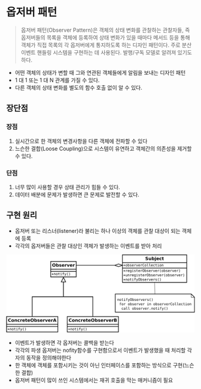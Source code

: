 # 옵저버 패턴

> 옵저버 패턴(Observer Pattern)은 객체의 상태 변화를 관찰하는 관찰자들, 즉 옵저버들의 목록을 객체에 등록하여 상태 변화가 있을 때마다 메서드 등을 통해 객체가 직접 목록의 각 옵저버에게 통지하도록 하는 디자인 패턴이다. 주로 분산 이벤트 핸들링 시스템을 구현하는 데 사용된다. 발행/구독 모델로 알려져 있기도 하다.

- 어떤 객체의 상태가 변할 때 그와 연관된 객체들에게 알림을 보내는 디자인 패턴
- 1 대 1 또는 1 대 N 관계를 가질 수 있다.
- 다른 객체의 상태 변화를 별도의 함수 호출 없이 알 수 있다.

## 장단점

### 장점

1. 실시간으로 한 객체의 변경사항을 다른 객체에 전파할 수 있다
2. 느슨한 결합(Loose Coupling)으로 시스템이 유연하고 객체간의 의존성을 제거할 수 있다.

### 단점

1. 너무 많이 사용할 경우 상태 관리가 힘들 수 있다.
2. 데이터 배분에 문제가 발생하면 큰 문제로 발전할 수 있다.

## 구현 원리

- 옵저버 또는 리스너(listener)라 불리는 하나 이상의 객체를 관찰 대상이 되는 객체에 등록
- 각각의 옵저버들은 관찰 대상인 객체가 발생하는 이벤트를 받아 처리

![image](./image.png)

- 이벤트가 발생하면 각 옵저버는 콜백을 받는다
- 각각의 파생 옵저버는 nofity함수를 구현함으로서 이벤트가 발생했을 때 처리할 각자의 동작을 정의해야한다
- 한 객체에 객체를 포함시키는 것이 아닌 인터페이스를 포함하는 방식으로 구현(느슨한 결합)
- 옵저버 패턴이 많이 쓰인 시스템에서는 재귀 호출을 막는 매커니즘이 필요
